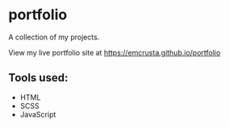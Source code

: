 # portfolio
A collection of my projects.

View my live portfolio site at https://emcrusta.github.io/portfolio

## Tools used:
* HTML
* SCSS
* JavaScript
